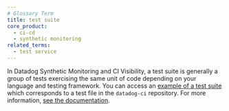 ```yaml
---
# Glossary Term
title: test suite
core_product:
  - ci-cd
  - synthetic monitoring
related_terms:
  - test service
---
```

In Datadog Synthetic Monitoring and CI Visibility, a test suite is generally a group of tests exercising the same unit of code depending on your language and testing framework. You can access an <a href="https://github.com/DataDog/datadog-ci/blob/master/src/commands/junit/__tests__/upload.test.ts">example of a test suite</a> which corresponds to a test file in the `datadog-ci` repository. For more information, <a href="/continuous_integration/search/?tab=tests#setup">see the documentation</a>.